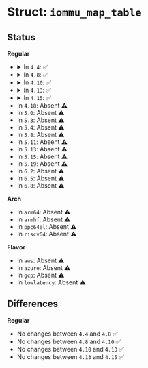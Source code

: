 # Struct: <code>iommu_map_table</code>

## Status
<b>Regular</b>
<ul>
<li>
<details>
<summary>In <code>4.4</code>: ✅</summary>

```c
struct iommu_map_table {
    long unsigned int table_map_base;
    long unsigned int table_shift;
    long unsigned int nr_pools;
    void (*lazy_flush)(struct iommu_map_table *);
    long unsigned int poolsize;
    struct iommu_pool pools[16];
    u32 flags;
    struct iommu_pool large_pool;
    long unsigned int *map;
};
```
</details>
</li>
<li>
<details>
<summary>In <code>4.8</code>: ✅</summary>

```c
struct iommu_map_table {
    long unsigned int table_map_base;
    long unsigned int table_shift;
    long unsigned int nr_pools;
    void (*lazy_flush)(struct iommu_map_table *);
    long unsigned int poolsize;
    struct iommu_pool pools[16];
    u32 flags;
    struct iommu_pool large_pool;
    long unsigned int *map;
};
```
</details>
</li>
<li>
<details>
<summary>In <code>4.10</code>: ✅</summary>

```c
struct iommu_map_table {
    long unsigned int table_map_base;
    long unsigned int table_shift;
    long unsigned int nr_pools;
    void (*lazy_flush)(struct iommu_map_table *);
    long unsigned int poolsize;
    struct iommu_pool pools[16];
    u32 flags;
    struct iommu_pool large_pool;
    long unsigned int *map;
};
```
</details>
</li>
<li>
<details>
<summary>In <code>4.13</code>: ✅</summary>

```c
struct iommu_map_table {
    long unsigned int table_map_base;
    long unsigned int table_shift;
    long unsigned int nr_pools;
    void (*lazy_flush)(struct iommu_map_table *);
    long unsigned int poolsize;
    struct iommu_pool pools[16];
    u32 flags;
    struct iommu_pool large_pool;
    long unsigned int *map;
};
```
</details>
</li>
<li>
<details>
<summary>In <code>4.15</code>: ✅</summary>

```c
struct iommu_map_table {
    long unsigned int table_map_base;
    long unsigned int table_shift;
    long unsigned int nr_pools;
    void (*lazy_flush)(struct iommu_map_table *);
    long unsigned int poolsize;
    struct iommu_pool pools[16];
    u32 flags;
    struct iommu_pool large_pool;
    long unsigned int *map;
};
```
</details>
</li>
<li>
In <code>4.18</code>: Absent ⚠️
</li>
<li>
In <code>5.0</code>: Absent ⚠️
</li>
<li>
In <code>5.3</code>: Absent ⚠️
</li>
<li>
In <code>5.4</code>: Absent ⚠️
</li>
<li>
In <code>5.8</code>: Absent ⚠️
</li>
<li>
In <code>5.11</code>: Absent ⚠️
</li>
<li>
In <code>5.13</code>: Absent ⚠️
</li>
<li>
In <code>5.15</code>: Absent ⚠️
</li>
<li>
In <code>5.19</code>: Absent ⚠️
</li>
<li>
In <code>6.2</code>: Absent ⚠️
</li>
<li>
In <code>6.5</code>: Absent ⚠️
</li>
<li>
In <code>6.8</code>: Absent ⚠️
</li>
</ul>
<b>Arch</b>
<ul>
<li>
In <code>arm64</code>: Absent ⚠️
</li>
<li>
In <code>armhf</code>: Absent ⚠️
</li>
<li>
In <code>ppc64el</code>: Absent ⚠️
</li>
<li>
In <code>riscv64</code>: Absent ⚠️
</li>
</ul>
<b>Flavor</b>
<ul>
<li>
In <code>aws</code>: Absent ⚠️
</li>
<li>
In <code>azure</code>: Absent ⚠️
</li>
<li>
In <code>gcp</code>: Absent ⚠️
</li>
<li>
In <code>lowlatency</code>: Absent ⚠️
</li>
</ul>

## Differences
<b>Regular</b>
<ul>
<li>
No changes between <code>4.4</code> and <code>4.8</code> ✅
</li>
<li>
No changes between <code>4.8</code> and <code>4.10</code> ✅
</li>
<li>
No changes between <code>4.10</code> and <code>4.13</code> ✅
</li>
<li>
No changes between <code>4.13</code> and <code>4.15</code> ✅
</li>
</ul>
